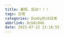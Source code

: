 ```yaml
---
title: 暑假，启动！！！
tags: 日常
categories: Dumby的sb日常
abbrlink: 8cb8c046
date: 2023-07-22 13:18:55
---
```

